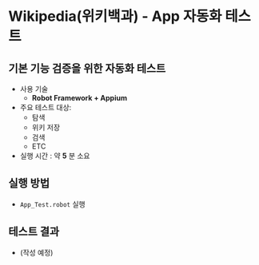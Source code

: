 
# Wikipedia(위키백과) - App 자동화 테스트  
## 기본 기능 검증을 위한 자동화 테스트  
- 사용 기술
  - **Robot Framework + Appium**
- 주요 테스트 대상:  
  - 탐색  
  - 위키 저장  
  - 검색  
  - ETC  
- 실행 시간 : 약 **5** 분 소요  

## 실행 방법
- `App_Test.robot` 실행

## 테스트 결과
- (작성 예정)
